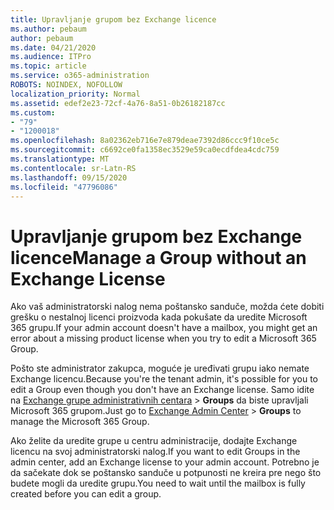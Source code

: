 ```yaml
---
title: Upravljanje grupom bez Exchange licence
ms.author: pebaum
author: pebaum
ms.date: 04/21/2020
ms.audience: ITPro
ms.topic: article
ms.service: o365-administration
ROBOTS: NOINDEX, NOFOLLOW
localization_priority: Normal
ms.assetid: edef2e23-72cf-4a76-8a51-0b26182187cc
ms.custom:
- "79"
- "1200018"
ms.openlocfilehash: 8a02362eb716e7e879deae7392d86ccc9f10ce5c
ms.sourcegitcommit: c6692ce0fa1358ec3529e59ca0ecdfdea4cdc759
ms.translationtype: MT
ms.contentlocale: sr-Latn-RS
ms.lasthandoff: 09/15/2020
ms.locfileid: "47796086"
---
```

# <a name="manage-a-group-without-an-exchange-license"></a><span data-ttu-id="f1056-102">Upravljanje grupom bez Exchange licence</span><span class="sxs-lookup"><span data-stu-id="f1056-102">Manage a Group without an Exchange License</span></span>

<span data-ttu-id="f1056-103">Ako vaš administratorski nalog nema poštansko sanduče, možda ćete dobiti grešku o nestalnoj licenci proizvoda kada pokušate da uredite Microsoft 365 grupu.</span><span class="sxs-lookup"><span data-stu-id="f1056-103">If your admin account doesn't have a mailbox, you might get an error about a missing product license when you try to edit a Microsoft 365 Group.</span></span>
  
<span data-ttu-id="f1056-104">Pošto ste administrator zakupca, moguće je uređivati grupu iako nemate Exchange licencu.</span><span class="sxs-lookup"><span data-stu-id="f1056-104">Because you're the tenant admin, it's possible for you to edit a Group even though you don't have an Exchange license.</span></span> <span data-ttu-id="f1056-105">Samo idite na [Exchange grupe administrativnih centara](https://outlook.office365.com/ecp.aspx) \> **Groups** da biste upravljali Microsoft 365 grupom.</span><span class="sxs-lookup"><span data-stu-id="f1056-105">Just go to [Exchange Admin Center](https://outlook.office365.com/ecp.aspx) \> **Groups** to manage the Microsoft 365 Group.</span></span>
  
<span data-ttu-id="f1056-106">Ako želite da uredite grupe u centru administracije, dodajte Exchange licencu na svoj administratorski nalog.</span><span class="sxs-lookup"><span data-stu-id="f1056-106">If you want to edit Groups in the admin center, add an Exchange license to your admin account.</span></span> <span data-ttu-id="f1056-107">Potrebno je da sačekate dok se poštansko sanduče u potpunosti ne kreira pre nego što budete mogli da uredite grupu.</span><span class="sxs-lookup"><span data-stu-id="f1056-107">You need to wait until the mailbox is fully created before you can edit a group.</span></span>
  